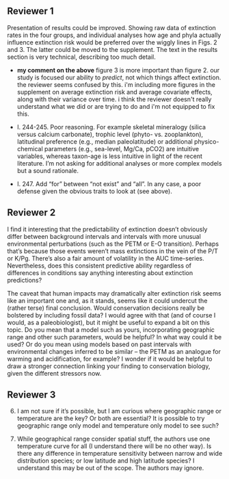 Reviewer 1
----------


Presentation of results could be improved. Showing raw data of extinction rates in the four groups, and individual analyses how age and phyla actually influence extinction risk would be preferred over the wiggly lines in Figs. 2 and 3. The latter could be moved to the supplement. The text in the results section is very technical, describing too much detail. 

- **my comment on the above** figure 3 is more important than figure 2. our study is focused our ability to *predict*, not which things affect extinction. the reviewer seems confused by this. i'm including more figures in the supplement on average extinction risk and average covariate effects, along with their variance over time. i think the reviewer doesn't really understand what we did or are trying to do and i'm not equipped to fix this.


- l. 244-245. Poor reasoning. For example skeletal mineralogy (silica versus calcium carbonate), trophic level (phyto- vs. zooplankton), latitudinal preference (e.g., median paleolatitude) or additional physico-chemical parameters (e.g., sea-level, Mg/Ca, pCO2) are intuitive variables, whereas taxon-age is less intuitive in light of the recent literature. I’m not asking for additional analyses or more complex models but a sound rationale.
- l. 247. Add “for” between “not exist” and “all”. In any case, a poor defense given the obvious traits to look at (see above).



Reviewer 2
----------

I find it interesting that the predictability of extinction doesn’t obviously differ between background intervals and intervals with more unusual environmental perturbations (such as the PETM or E-O transition). Perhaps that’s because those events weren’t mass extinctions in the vein of the P/T or K/Pg. There’s also a fair amount of volatility in the AUC time-series. Nevertheless, does this consistent predictive ability regardless of differences in conditions say anything interesting about extinction predictions?

The caveat that human impacts may dramatically alter extinction risk seems like an important one and, as it stands, seems like it could undercut the (rather terse) final conclusion. Would conservation decisions really be bolstered by including fossil data? I would agree with that (and of course I would, as a paleobiologist), but it might be useful to expand a bit on this topic. Do you mean that a model such as yours, incorporating geographic range and other such parameters, would be helpful? In what way could it be used? Or do you mean using models based on past intervals with environmental changes inferred to be similar – the PETM as an analogue for warming and acidification, for example? I wonder if it would be helpful to draw a stronger connection linking your finding to conservation biology, given the different stressors now.



Reviewer 3
----------

6. I am not sure if it’s possible, but I am curious where geographic range or temperature are the key? Or both are essential? It is possible to try geographic range only model and temperature only model to see such?

8. While geographical range consider spatial stuff, the authors use one temperature curve for all (I understand there will be no other way). Is there any difference in temperature sensitivity between narrow and wide distribution species; or low latitude and high latitude species? I understand this may be out of the scope. The authors may ignore.
